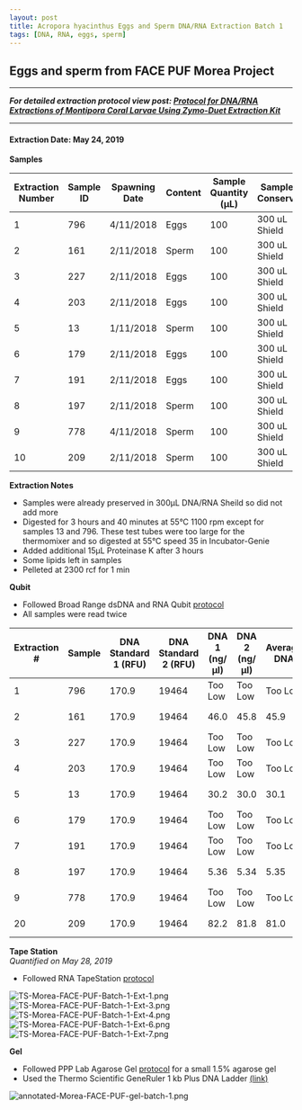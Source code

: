 ```yaml
---
layout: post
title: Acropora hyacinthus Eggs and Sperm DNA/RNA Extraction Batch 1
tags: [DNA, RNA, eggs, sperm]
---
```


## Eggs and sperm from FACE PUF Morea Project

--- 
***For detailed extraction protocol view post: [Protocol for DNA/RNA Extractions of Montipora Coral Larvae Using Zymo-Duet Extraction Kit](https://echille.github.io/E.-Chille-Open-Lab-Notebook/Protocol-for-DNA-RNA-Extractions-of-Montipora-Coral-Larvae-Using-Zymo-Duet-Extraction-Kit/)***

---


#### Extraction Date: May 24, 2019
**Samples**

|Extraction Number|Sample ID|Spawning Date|Content|Sample Quantity (µL)|Sample Conserv.|Tech|
|---|---|---|---|---|---|---|
|1|796|4/11/2018|Eggs|100|300 uL Shield|Erin|
|2|161|2/11/2018|Sperm|100|300 uL Shield|Erin|
|3|227|2/11/2018|Eggs|100|300 uL Shield|Erin|
|4|203|2/11/2018|Eggs|100|300 uL Shield|Erin|
|5|13|1/11/2018|Sperm|100|300 uL Shield|Erin|
|6|179|2/11/2018|Eggs|100|300 uL Shield|Erin|
|7|191|2/11/2018|Eggs|100|300 uL Shield|Erin|
|8|197|2/11/2018|Sperm|100|300 uL Shield|Erin|
|9|778|4/11/2018|Sperm|100|300 uL Shield|Erin|
|10|209|2/11/2018|Sperm|100|300 uL Shield|Erin|


**Extraction Notes**
- Samples were already preserved in 300µL DNA/RNA Sheild so did not add more
- Digested for 3 hours and 40 minutes at 55°C 1100 rpm except for samples 13 and 796. These test tubes were too large for the thermomixer and so digested at 55°C speed 35 in Incubator-Genie
- Added additional 15µL Proteinase K after 3 hours
- Some lipids left in samples
- Pelleted at 2300 rcf for 1 min

**Qubit**  
- Followed Broad Range dsDNA and RNA Qubit [protocol](https://meschedl.github.io/MESPutnam_Open_Lab_Notebook/Qubit-Protocol/)
- All samples were read twice 

|Extraction #|Sample|DNA Standard 1 (RFU)|DNA Standard 2 (RFU)|DNA 1 (ng/µl)|DNA 2 (ng/µl)|Average DNA| RNA Standard 1 (RFU)| RNA Standard 2 (RFU)| RNA 1 (ng/µl)|RNA 2 (ng/ul)|Average RNA|
|--------|------|----------|----------|-------------|-------------|-------------|-------------|----|----|----|----|
|1|796|170.9|19464|Too Low|Too Low|Too Low|383.2|10508|44.6|44.8|44.7|
|2|161|170.9|19464|46.0|45.8|45.9|383.2|10508|Too Low|Too Low|Too Low|
|3|227|170.9|19464|Too Low|Too Low|Too Low|383.2|10508|179|179|179|
|4|203|170.9|19464|Too Low|Too Low|Too Low|383.2|10508|64.2|64.4|64.3|
|5|13|170.9|19464|30.2|30.0|30.1|383.2|10508|Too Low|Too Low|Too Low|
|6|179|170.9|19464|Too Low|Too Low|Too Low|383.2|10508|26.4|26.4|26.4|
|7|191|170.9|19464|Too Low|Too Low|Too Low|383.2|10508|74.0|74.0|74.0|
|8|197|170.9|19464|5.36|5.34|5.35|383.2|10508|Too Low|Too Low|Too Low|
|9|778|170.9|19464|Too Low|Too Low|Too Low|383.2|10508|Too Low|Too Low|Too Low|
|20|209|170.9|19464|82.2|81.8|81.0|383.2|10508|Too Low|Too Low|Too Low|


**Tape Station**  
*Quantified on May 28, 2019*  
- Followed RNA TapeStation [protocol](https://meschedl.github.io/MESPutnam_Open_Lab_Notebook/RNA-TapeStation-Protocol/)

![TS-Morea-FACE-PUF-Batch-1-Ext-1.png](https://raw.githubusercontent.com/echille/E.-Chille-Open-Lab-Notebook/master/images/TS-Morea-FACE-PUF-Batch-1-Ext-1.png) 
![TS-Morea-FACE-PUF-Batch-1-Ext-3.png](https://raw.githubusercontent.com/echille/E.-Chille-Open-Lab-Notebook/master/images/TS-Morea-FACE-PUF-Batch-1-Ext-3.png) 
![TS-Morea-FACE-PUF-Batch-1-Ext-4.png](https://raw.githubusercontent.com/echille/E.-Chille-Open-Lab-Notebook/master/images/TS-Morea-FACE-PUF-Batch-1-Ext-4.png) 
![TS-Morea-FACE-PUF-Batch-1-Ext-6.png](https://raw.githubusercontent.com/echille/E.-Chille-Open-Lab-Notebook/master/images/TS-Morea-FACE-PUF-Batch-1-Ext-6.png) 
![TS-Morea-FACE-PUF-Batch-1-Ext-7.png](https://raw.githubusercontent.com/echille/E.-Chille-Open-Lab-Notebook/master/images/TS-Morea-FACE-PUF-Batch-1-Ext-7.png) 

**Gel**  
- Followed PPP Lab Agarose Gel [protocol](https://meschedl.github.io/MESPutnam_Open_Lab_Notebook/Gel-Protocol/) for a small 1.5% agarose gel  
- Used the Thermo Scientific GeneRuler 1 kb Plus DNA Ladder [(link)](https://assets.thermofisher.com/TFS-Assets/LSG/manuals/MAN0013047_GeneRuler_1kb_Plus_DNALadder_250ug_UG.pdf)  

![annotated-Morea-FACE-PUF-gel-batch-1.png](https://raw.githubusercontent.com/echille/E.-Chille-Open-Lab-Notebook/master/images/annotated-Morea-FACE-PUF-gel-batch-1.png)